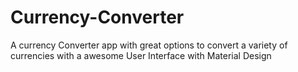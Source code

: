 # Currency-Converter
A currency Converter app with great options to convert a variety of currencies with a awesome User Interface with Material Design
